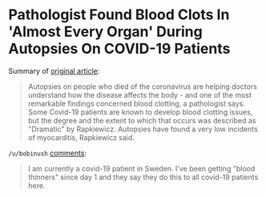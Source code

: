# Pathologist Found Blood Clots In 'Almost Every Organ' During Autopsies On COVID-19 Patients

Summary of [original article](https://fox8.com/news/pathologist-found-blood-clots-in-almost-every-organ-during-autopsies-on-covid-19-patients/):

> Autopsies on people who died of the coronavirus are helping doctors understand how the disease affects the body - and one of the most remarkable findings concerned blood clotting, a pathologist says. Some Covid-19 patients are known to develop blood clotting issues, but the degree and the extent to which that occurs was described as "Dramatic" by Rapkiewicz. Autopsies have found a very low incidents of myocarditis, Rapkiewicz said.

`/u/bobinush` [comments](https://www.reddit.com/r/science/comments/hoptz8/pathologist_found_blood_clots_in_almost_every/):

> I am currently a covid-19 patient in Sweden. I've been getting "blood thinners" since day 1 and they say they do this to all covid-19 patients here.

